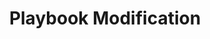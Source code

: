 ---
id: playbook-modification
title: "Playbook Modification"
hide_table_of_contents: true
pagination_label: "Playbook Modification"
sidebar_label: "Playbook Modification"
draft: false
---